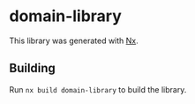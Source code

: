 # domain-library

This library was generated with [Nx](https://nx.dev).

## Building

Run `nx build domain-library` to build the library.
